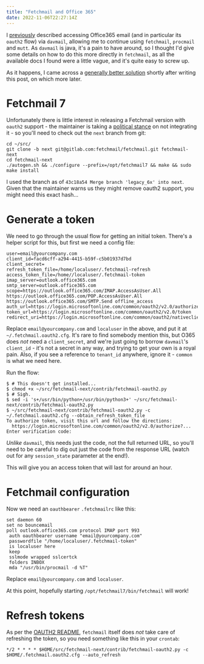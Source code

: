 ```yaml
---
title: "Fetchmail and Office 365"
date: 2022-11-06T22:27:14Z
---
```


I [previously](https://movementarian.org/blog/posts/mutt-and-office365/)
described accessing Office365  email (and in particular its `oauth2` flow) via
`davmail`, allowing me to continue using `fetchmail`, `procmail` and `mutt`. As
`davmail` is java, it's a pain to have around, so I thought I'd give some
details on how to do this more directly in `fetchmail`, as all the available
docs I found were a little vague, and it's quite easy to screw up.

As it happens, I came across a [generally better
solution](https://github.com/simonrob/email-oauth2-proxy) shortly after writing
this post, on which more later.

# Fetchmail 7

Unfortunately there is little interest in releasing a Fetchmail version with
`oauth2` support - the maintainer is taking a [political
stance](https://sourceforge.net/p/fetchmail/mailman/message/37724737/) on not
integrating it - so you'll need to check out the `next` branch from git:

```
cd ~/src/
git clone -b next git@gitlab.com:fetchmail/fetchmail.git fetchmail-next
cd fetchmail-next
./autogen.sh && ./configure --prefix=/opt/fetchmail7 && make && sudo make install
```

I used the branch as of `43c18a54 Merge branch 'legacy_6x' into next`. Given
that the maintainer warns us they might remove oauth2 support, you might need
this exact hash...

# Generate a token

We need to go through the usual flow for getting an initial token. There's a
helper script for this, but first we need a config file:

```
user=email@yourcompany.com
client_id=facd6cff-a294-4415-b59f-c5b01937d7bd
client_secret=
refresh_token_file=/home/localuser/.fetchmail-refresh
access_token_file=/home//localuser/.fetchmail-token
imap_server=outlook.office365.com
smtp_server=outlook.office365.com
scope=https://outlook.office365.com/IMAP.AccessAsUser.All https://outlook.office365.com/POP.AccessAsUser.All https://outlook.office365.com/SMTP.Send offline_access
auth_url=https://login.microsoftonline.com/common/oauth2/v2.0/authorize
token_url=https://login.microsoftonline.com/common/oauth2/v2.0/token
redirect_uri=https://login.microsoftonline.com/common/oauth2/nativeclient
```

Replace `email@yourcompany.com` and `localuser` in the above, and put it at
`~/.fetchmail.oauth2.cfg`. It's rare to find somebody mention this, but O365
does *not* need a `client_secret`, and we're just going to borrow `davmail`'s
`client_id` - it's not a secret in any way, and trying to get your own is a
royal pain. Also, if you see a reference to `tenant_id` anywhere, ignore it -
`common` is what we need here.

Run the flow:

```
$ # This doesn't get installed...
$ chmod +x ~/src/fetchmail-next/contrib/fetchmail-oauth2.py
$ # Sigh.
$ sed -i 's+/usr/bin/python+/usr/bin/python3+' ~/src/fetchmail-next/contrib/fetchmail-oauth2.py
$ ~/src/fetchmail-next/contrib/fetchmail-oauth2.py -c ~/.fetchmail.oauth2.cfg --obtain_refresh_token_file
To authorize token, visit this url and follow the directions:
  https://login.microsoftonline.com/common/oauth2/v2.0/authorize?...
Enter verification code:
```

*Unlike* `davmail`, this needs just the code, not the full returned URL, so you'll
need to be careful to dig out just the code from the response URL (watch out for
any `session_state` parameter at the end!).

This will give you an access token that will last for around an hour.

# Fetchmail configuration

Now we need an `oauthbearer` `.fetchmailrc` like this:

```
set daemon 60
set no bouncemail
poll outlook.office365.com protocol IMAP port 993
 auth oauthbearer username "email@yourcompany.com"
 passwordfile "/home/localuser/.fetchmail-token"
 is localuser here
 keep
 sslmode wrapped sslcertck
 folders INBOX
 mda "/usr/bin/procmail -d %T"
```

Replace `email@yourcompany.com` and `localuser`.

At this point, hopefully starting `/opt/fetchmail7/bin/fetchmail` will work!

# Refresh tokens

As per the [OAUTH2
README](https://gitlab.com/fetchmail/fetchmail/-/blob/next/README.OAUTH2),
`fetchmail` itself does *not* take care of refreshing the token, so you need
something like this in your `crontab`:

```
*/2 * * * * $HOME/src/fetchmail-next/contrib/fetchmail-oauth2.py -c $HOME/.fetchmail.oauth2.cfg --auto_refresh
```
